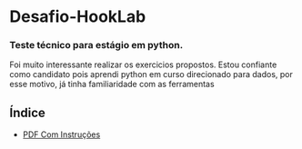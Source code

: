 # Desafio-HookLab
### Teste técnico para estágio em python.

Foi muito interessante realizar os exercicios propostos.
Estou confiante como candidato pois aprendi python em curso direcionado para dados, por esse motivo, já tinha familiaridade com as ferramentas

## Índice
* [PDF Com Instruções](https://github.com/davichiqueti/Desafio-HookLab/blob/main/desafio_hooklab.pdf)
